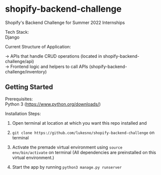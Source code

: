 # shopify-backend-challenge
Shopify's Backend Challenge for Summer 2022 Internships

Tech Stack:   
Django

Current Structure of Application:

-> APIs that handle CRUD operations (located in shopify-backend-challenge/api)  
-> Frontend logic and helpers to call APIs (shopify-backend-challenge/inventory)


## Getting Started

Prerequisites:  
Python 3 (https://www.python.org/downloads/)

Installation Steps:
1. Open terminal at location at which you want this repo installed and 

2. `git clone https://github.com/lukesno/shopify-backend-challenge` on terminal

3. Activate the premade virtual environment using `source env/bin/activate` on terminal (All dependencies are preinstalled on this virtual environment.)

4. Start the app by running `python3 manage.py runserver`
